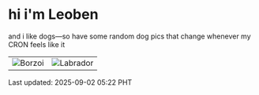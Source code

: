 # hi i'm Leoben

and i like dogs—so have some random dog pics that change whenever my CRON feels like it

|  |  |
|--------|----------|
| ![Borzoi](https://random-dog-vercel.vercel.app/api/random-borzoi?v=1756761778) | ![Labrador](https://random-dog-vercel.vercel.app/api/random-labrador?v=1756761778) |

Last updated: 2025-09-02 05:22 PHT

